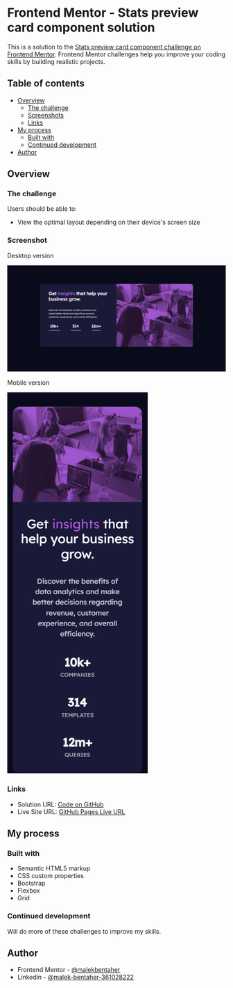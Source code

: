 # Frontend Mentor - Stats preview card component solution

This is a solution to the [Stats preview card component challenge on Frontend Mentor](https://www.frontendmentor.io/challenges/stats-preview-card-component-8JqbgoU62). Frontend Mentor challenges help you improve your coding skills by building realistic projects.

## Table of contents

- [Overview](#overview)
  - [The challenge](#the-challenge)
  - [Screenshots](#screenshots)
  - [Links](#links)
- [My process](#my-process)
  - [Built with](#built-with)
  - [Continued development](#continued-development)
- [Author](#author)

## Overview

### The challenge

Users should be able to:

- View the optimal layout depending on their device's screen size

### Screenshot

Desktop version

![desktop version](desktop.png)

Mobile version

![mobile version](mobile.png)

### Links

- Solution URL: [Code on GitHub](https://github.com/malek-bt/Stats-preview-card-component)
- Live Site URL: [GitHub Pages Live URL](https://malek-bt.github.io/Stats-preview-card-component/)

## My process

### Built with

- Semantic HTML5 markup
- CSS custom properties
- Bootstrap
- Flexbox
- Grid

### Continued development

Will do more of these challenges to improve my skills.

## Author

- Frontend Mentor - [@malekbentaher](https://www.frontendmentor.io/profile/malek-bt)
- Linkedin - [@malek-bentaher-361028222](https://www.linkedin.com/in/malek-bentaher-361028222/)
